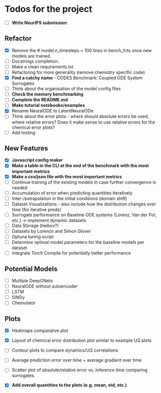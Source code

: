 # Todos for the project

- [ ] **Write NeurIPS submission**

## Refactor
- [x] Remove the # model.n_timesteps = 100 lines in bench_fcts once new models are trained.
- [ ] Docstrings completion.
- [ ] Make a clean requirements.txt
- [ ] Refactoring for more generality (remove chemistry specific code)
- [x] **Find a catchy name** - CODES Benchmark: Coupled ODE System Surrogates
- [ ] Think about the organisation of the model config files
- [ ] **Check the memory benchmarking**
- [ ] **Complete the README.md**
- [ ] **Make tutorial notebooks/examples**
- [x] Rename NeuralODE to LatentNeuralODe
- [ ] Think about the error plots - where should absolute errors be used, where relative errors? Does it make sense to use relative errors for the chemical error plots?
- [ ] Add testing

## New Features
- [x] **Javascript config maker**
- [x] **Make a table in the CLI at the end of the benchmark with the most important metrics**
- [x] **Make a csv/json file with the most important metrics**
- [ ] Continue training of the existing models in case further convergence is needed
- [ ] Accumulation of error when predicting quantities iteratively
- [ ] Inter-/extrapolation in the initial conditions (domain shift)
- [ ] Dataset Visualizations - also include how the distribution changes over time (for iterative preds)
- [ ] Surrogate performance on Baseline ODE systems (Lorenz, Van der Pol, etc.) -> implement dynamic datasets
- [ ] Data Storage (heibox?)
- [ ] Datasets by Lorenzo and Simon Glover
- [ ] Optuna tuning script
- [ ] Determine optimal model parameters for the baseline models per dataset
- [ ] Integrate Torch Compile for potentially better performance

## Potential Models
- [ ] Multiple DeepONets
- [ ] NeuralODE without autoencoder
- [ ] LSTM
- [ ] SINDy 
- [ ] Chemulator

## Plots
- [x] Heatmaps comparative plot
- [x] Layout of chemical error distribution plot similar to example UQ plots
- [ ] Contour plots to compare dynamics/UQ correlations
- [ ] Average prediction error over time + average gradient over time
- [ ] Scatter plot of absolute/relative error vs. inference time comparing surrogates.
- [x] **Add overall quantities to the plots (e.g. mean, std, etc.)**


